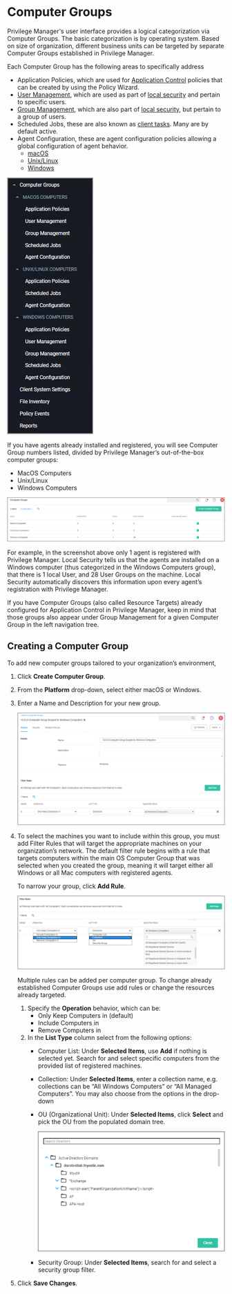 [title]: # (Computer Groups)
[tags]: # (admin,configuration)
[priority]: # (2100)
# Computer Groups

Privilege Manager's user interface provides a logical categorization via Computer Groups. The basic categorization is by operating system. Based on size of organization, different business units can be targeted by separate Computer Groups established in Privilege Manager.

Each Computer Group has the following areas to specifically address

* Application Policies, which are used for [Application Control](app-control/index.md) policies that can be created by using the Policy Wizard.
* [User Management](local-security/u-mgmt/index.md), which are used as part of [local security](local-security/index.md) and pertain to specific users.
* [Group Management](local-security/g-mgmt/index.md), which are also part of [local security](local-security/index.md), but pertain to a group of users.
* Scheduled Jobs, these are also known as [client tasks](../admin/tasks/client/index.md). Many are by default active.
* Agent Configuration, these are agent configuration policies allowing a global configuration of agent behavior.
  * [macOS](../agents/macOS/cfg/index.md)
  * [Unix/Linux](../agents/nix/cfg/index.md)
  * [Windows](../agents/win/cfg/index.md)

![cg menu](images/cg-menu.png "Computer Groups Menu")

If you have agents already installed and registered, you will see Computer Group numbers listed, divided by Privilege Manager’s out-of-the-box computer groups:

* MacOS Computers
* Unix/Linux
* Windows Computers

![cg](images/cg.png "Default Computer Groups")

For example, in the screenshot above only 1 agent is registered with Privilege Manager. Local Security tells us that the agents are installed on a Windows computer (thus categorized in the Windows Computers group), that there is 1 local User, and 28 User Groups on the machine. Local Security automatically discovers this information upon every agent’s registration with Privilege Manager.

If you have Computer Groups (also called Resource Targets) already configured for Application Control in Privilege Manager, keep in mind that those groups also appear under Group Management for a given Computer Group in the left navigation tree.

## Creating a Computer Group

To add new computer groups tailored to your organization’s environment,

1. Click __Create Computer Group__.
1. From the __Platform__ drop-down, select either macOS or Windows.
1. Enter a Name and Description for your new group.

   ![new computer group](images/ls-create-cg.png "New Computer Group")
1. To select the machines you want to include within this group, you must add Filter Rules that will target the appropriate machines on your organization’s network. The default filter rule begins with a rule that targets computers within the main OS Computer Group that was selected when you created the group, meaning it will target either all Windows or all Mac computers with registered agents.

   To narrow your group, click __Add Rule__.

   ![comp-group-1](images/comp-group-1.png "Resource targeting for computer groups")

   Multiple rules can be added per computer group. To change already established Computer Groups use add rules or change the resources already targeted.
   1. Specify the __Operation__ behavior, which can be:
      * Only Keep Computers in (default)
      * Include Computers in
      * Remove Computers in
   1. In the __List Type__ column select from the following options:
      * Computer List: Under __Selected Items__, use __Add__ if nothing is selected yet. Search for and select specific computers from the provided list of registered machines.
      * Collection: Under __Selected Items__, enter a collection name, e.g. collections can be “All Windows Computers” or “All Managed Computers”. You may also choose from the options in the drop-down
      * OU (Organizational Unit): Under __Selected Items__, click __Select__ and pick the OU from the populated domain tree.

        ![ou directory](images/ou-select.png "Select the Organizational Unit")
      * Security Group: Under __Selected Items__, search for and select a security group filter.
1. Click __Save Changes__.